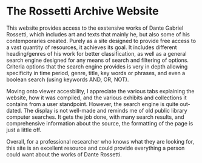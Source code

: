# The Rossetti Archive Website

This website provides access to the exstensive works of Dante Gabriel Rossetti,
which includes art and texts that mainly he, but also some of his contemporaries created.
Purely as a site designed to provide free access to a vast quantity of resources,
it achieves its goal. It includes different heading/genres of his work for better classification,
as well as a general search engine designed for any means of search and filtering of options.
Criteria options that the search engine provides is very in depth allowing specificity in time period,
genre, title, key words or phrases, and even a boolean search (using keywords AND, OR, NOT).

Moving onto viewer accesbility, I appreciate the various tabs explaining the website, how it was compiled, and the various exhibits and 
collections it contains from a user standpoint.  However, the search engine is quite out-dated. The display is not well-made and reminds 
me of old public library computer searches. It gets the job done, with many search results, and comprehensive information about the source, the
formatting of the page is just a little off. 

Overall, for a professional researcher who knows what they are looking for, this site
is an excellent resource and could provide everything a person could want about the works
of Dante Rossetti.